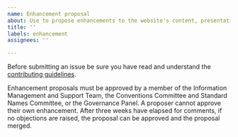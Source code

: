 ```yaml
---
name: Enhancement proposal
about: Use to propose enhancements to the website's content, presentation and appearance
title: ''
labels: enhancement
assignees: ''

---
```


Before submitting an issue be sure you have read and understand the [contributing guidelines](https://github.com/cf-convention/cf-convention.github.io/blob/master/CONTRIBUTING.md).

Enhancement proposals must be approved by a member of the Information Management and Support Team, the Conventions Committee and Standard Names Committee, or the Governance Panel.
A proposer cannot approve their own enhancement.
After three weeks have elapsed for comments, if no objections are raised, the proposal can be approved and the proposal merged.
